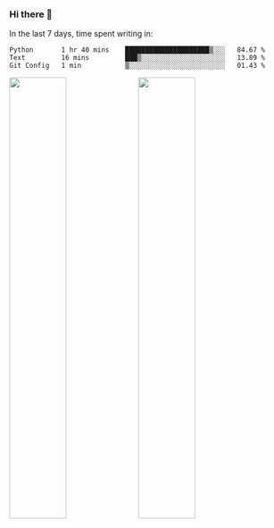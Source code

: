 ### Hi there 👋

In the last 7 days, time spent writing in:

<!--START_SECTION:waka-->
```text
Python       1 hr 40 mins    █████████████████████▒░░░   84.67 % 
Text         16 mins         ███▒░░░░░░░░░░░░░░░░░░░░░   13.89 % 
Git Config   1 min           ▒░░░░░░░░░░░░░░░░░░░░░░░░   01.43 % 
```
<!--END_SECTION:waka-->

<img src="https://wakatime.com/share/@jimtje/5d0c92de-08f8-4a72-8f2f-6a9693d1e318.svg" width=45% height=45%> <img src="https://wakatime.com/share/@jimtje/501498ae-bda5-4da7-a89d-b40bcdd5556d.svg" width=45% height=45%>
